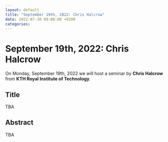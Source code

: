 ```yaml
---
layout: default
title: "September 19th, 2022: Chris Halcrow"
date: 2022-07-30 09:00:00 +0200
categories:
---
```


# September 19th, 2022: Chris Halcrow

On Monday, September 19th, 2022 we will host a seminar by **Chris Halcrow** from **KTH Royal Institute of Technology**. 

## Title

TBA

## Abstract 

TBA




